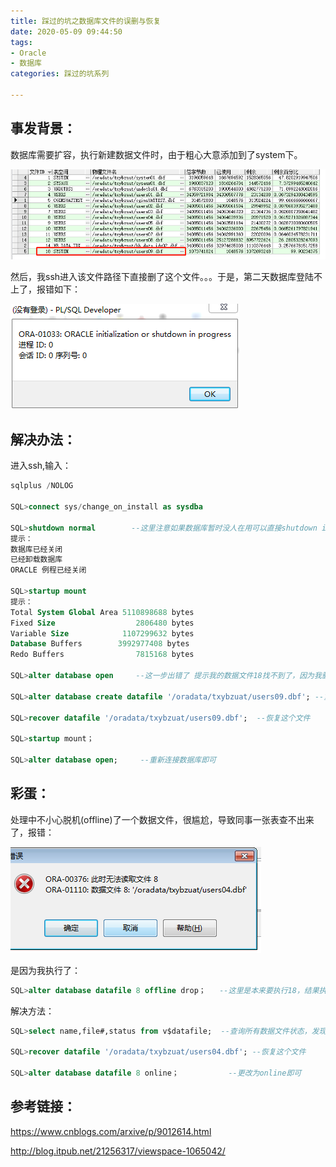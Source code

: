 ```yaml
---
title: 踩过的坑之数据库文件的误删与恢复
date: 2020-05-09 09:44:50
tags:
- Oracle
- 数据库
categories: 踩过的坑系列

---
```




## 事发背景：

数据库需要扩容，执行新建数据文件时，由于粗心大意添加到了system下。

![01](踩过的坑之数据库文件的误删与恢复/01.png)

然后，我ssh进入该文件路径下直接删了这个文件。。。于是，第二天数据库登陆不上了，报错如下：



![](踩过的坑之数据库文件的误删与恢复/02.png)



## 解决办法：

进入ssh,输入：

```sql
sqlplus /NOLOG

SQL>connect sys/change_on_install as sysdba

SQL>shutdown normal        --这里注意如果数据库暂时没人在用可以直接shutdown immediate
提示：
数据库已经关闭
已经卸载数据库
ORACLE 例程已经关闭

SQL>startup mount
提示：
Total System Global Area 5110898688 bytes
Fixed Size                  2806480 bytes
Variable Size            1107299632 bytes
Database Buffers        3992977408 bytes
Redo Buffers                7815168 bytes

SQL>alter database open     --这一步出错了 提示我的数据文件18找不到了，因为我删除了。

SQL>alter database create datafile '/oradata/txybzuat/users09.dbf'; --重新创建这个文件

SQL>recover datafile '/oradata/txybzuat/users09.dbf';  --恢复这个文件

SQL>startup mount；  

SQL>alter database open;     --重新连接数据库即可

```



## 彩蛋：

处理中不小心脱机(offline)了一个数据文件，很尴尬，导致同事一张表查不出来了，报错：

![](踩过的坑之数据库文件的误删与恢复/03.png)

是因为我执行了：

```sql
SQL>alter database datafile 8 offline drop；   --这里是本来要执行18，结果执行成了8。
```



解决方法：

```sql
SQL>select name,file#,status from v$datafile;  --查询所有数据文件状态，发现这个文件offline了。

SQL>recover datafile '/oradata/txybzuat/users04.dbf'; --恢复这个文件

SQL>alter database datafile 8 online；           --更改为online即可
```



## 参考链接：

<https://www.cnblogs.com/arxive/p/9012614.html>

<http://blog.itpub.net/21256317/viewspace-1065042/>